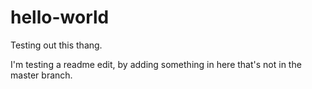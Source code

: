 # hello-world
Testing out this thang.

I'm testing a readme edit, by adding something in here that's not in the master branch.
